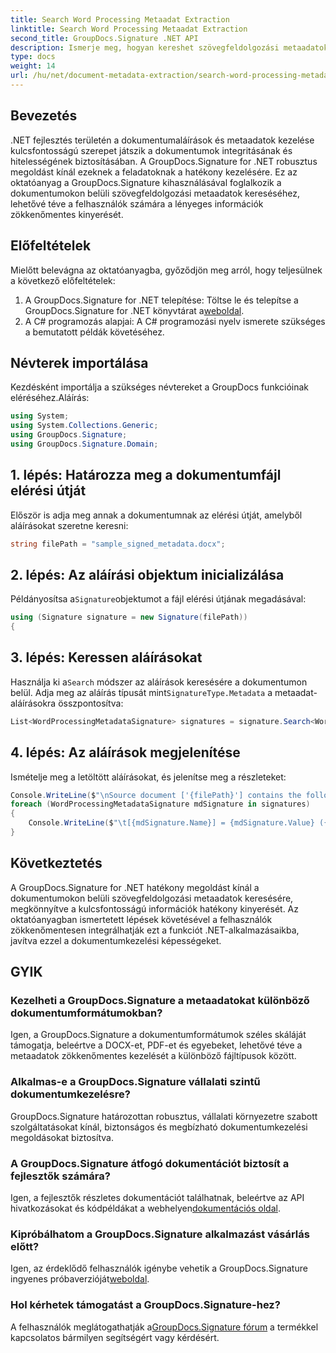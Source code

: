 ```yaml
---
title: Search Word Processing Metaadat Extraction
linktitle: Search Word Processing Metaadat Extraction
second_title: GroupDocs.Signature .NET API
description: Ismerje meg, hogyan kereshet szövegfeldolgozási metaadatokban a GroupDocs.Signature for .NET használatával. Fokozza a dokumentumkezelést könnyedén.
type: docs
weight: 14
url: /hu/net/document-metadata-extraction/search-word-processing-metadata-extraction/
---
```

## Bevezetés
.NET fejlesztés területén a dokumentumaláírások és metaadatok kezelése kulcsfontosságú szerepet játszik a dokumentumok integritásának és hitelességének biztosításában. A GroupDocs.Signature for .NET robusztus megoldást kínál ezeknek a feladatoknak a hatékony kezelésére. Ez az oktatóanyag a GroupDocs.Signature kihasználásával foglalkozik a dokumentumokon belüli szövegfeldolgozási metaadatok kereséséhez, lehetővé téve a felhasználók számára a lényeges információk zökkenőmentes kinyerését.
## Előfeltételek
Mielőtt belevágna az oktatóanyagba, győződjön meg arról, hogy teljesülnek a következő előfeltételek:
1.  A GroupDocs.Signature for .NET telepítése: Töltse le és telepítse a GroupDocs.Signature for .NET könyvtárat a[weboldal](https://releases.groupdocs.com/signature/net/).
2. A C# programozás alapjai: A C# programozási nyelv ismerete szükséges a bemutatott példák követéséhez.

## Névterek importálása
Kezdésként importálja a szükséges névtereket a GroupDocs funkcióinak eléréséhez.Aláírás:
```csharp
using System;
using System.Collections.Generic;
using GroupDocs.Signature;
using GroupDocs.Signature.Domain;
```
## 1. lépés: Határozza meg a dokumentumfájl elérési útját
Először is adja meg annak a dokumentumnak az elérési útját, amelyből aláírásokat szeretne keresni:
```csharp
string filePath = "sample_signed_metadata.docx";
```
## 2. lépés: Az aláírási objektum inicializálása
 Példányosítsa a`Signature`objektumot a fájl elérési útjának megadásával:
```csharp
using (Signature signature = new Signature(filePath))
{
```
## 3. lépés: Keressen aláírásokat
 Használja ki a`Search` módszer az aláírások keresésére a dokumentumon belül. Adja meg az aláírás típusát mint`SignatureType.Metadata` a metaadat-aláírásokra összpontosítva:
```csharp
List<WordProcessingMetadataSignature> signatures = signature.Search<WordProcessingMetadataSignature>(SignatureType.Metadata);
```
## 4. lépés: Az aláírások megjelenítése
Ismételje meg a letöltött aláírásokat, és jelenítse meg a részleteket:
```csharp
Console.WriteLine($"\nSource document ['{filePath}'] contains the following signatures:");
foreach (WordProcessingMetadataSignature mdSignature in signatures)
{
    Console.WriteLine($"\t[{mdSignature.Name}] = {mdSignature.Value} ({mdSignature.Type})");
}
```

## Következtetés
A GroupDocs.Signature for .NET hatékony megoldást kínál a dokumentumokon belüli szövegfeldolgozási metaadatok keresésére, megkönnyítve a kulcsfontosságú információk hatékony kinyerését. Az oktatóanyagban ismertetett lépések követésével a felhasználók zökkenőmentesen integrálhatják ezt a funkciót .NET-alkalmazásaikba, javítva ezzel a dokumentumkezelési képességeket.
## GYIK
### Kezelheti a GroupDocs.Signature a metaadatokat különböző dokumentumformátumokban?
Igen, a GroupDocs.Signature a dokumentumformátumok széles skáláját támogatja, beleértve a DOCX-et, PDF-et és egyebeket, lehetővé téve a metaadatok zökkenőmentes kezelését a különböző fájltípusok között.
### Alkalmas-e a GroupDocs.Signature vállalati szintű dokumentumkezelésre?
GroupDocs.Signature határozottan robusztus, vállalati környezetre szabott szolgáltatásokat kínál, biztonságos és megbízható dokumentumkezelési megoldásokat biztosítva.
### A GroupDocs.Signature átfogó dokumentációt biztosít a fejlesztők számára?
 Igen, a fejlesztők részletes dokumentációt találhatnak, beleértve az API hivatkozásokat és kódpéldákat a webhelyen[dokumentációs oldal](https://reference.groupdocs.com/signature/net/).
### Kipróbálhatom a GroupDocs.Signature alkalmazást vásárlás előtt?
 Igen, az érdeklődő felhasználók igénybe vehetik a GroupDocs.Signature ingyenes próbaverzióját[weboldal](https://releases.groupdocs.com/).
### Hol kérhetek támogatást a GroupDocs.Signature-hez?
 A felhasználók meglátogathatják a[GroupDocs.Signature fórum](https://forum.groupdocs.com/c/signature/13) a termékkel kapcsolatos bármilyen segítségért vagy kérdésért.
